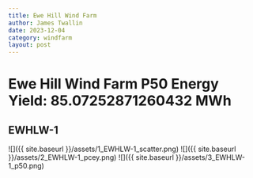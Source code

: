 ```yaml
---
title: Ewe Hill Wind Farm
author: James Twallin
date: 2023-12-04
category: windfarm
layout: post
---
```

# Ewe Hill Wind Farm P50 Energy Yield: 85.07252871260432 MWh

EWHLW-1
-------------
![]({{ site.baseurl }}/assets/1_EWHLW-1_scatter.png)
![]({{ site.baseurl }}/assets/2_EWHLW-1_pcey.png)
![]({{ site.baseurl }}/assets/3_EWHLW-1_p50.png)

